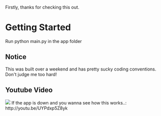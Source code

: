 Firstly, thanks for checking this out. 

<h1>Getting Started</h1>

Run python main.py in the app folder 


<h2>Notice</h2>
This was built over a weekend and has pretty sucky coding conventions. Don't judge me too hard!

<h2>Youtube Video</h2>
<a href="http://youtu.be/UYPdxp5Z8yk">
<img src="https://i.ytimg.com/vi/UYPdxp5Z8yk/2.jpg?time=1413462957919"></a>
If the app is down and you wanna see how this works..: http://youtu.be/UYPdxp5Z8yk
